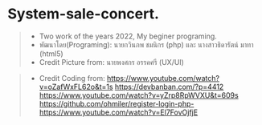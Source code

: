 # System-sale-concert.
> * Two work of the years 2022, My beginer programing.
> * พัฒนาโดย(Programing): นายกวินภพ ชมนิกร (php) และ นางสาวธิดารัตน์ มาทา (html5) 
> * Credit Picture from: นายพงศกร อรรคศรี (UX/UI)

> * Credit Coding from:
> https://www.youtube.com/watch?v=oZafWxFL62o&t=1s
> https://devbanban.com/?p=4412
> https://www.youtube.com/watch?v=yZrp8RpWVXU&t=609s
> https://github.com/ohmiler/register-login-php-
> https://www.youtube.com/watch?v=El7FovOjfjE
